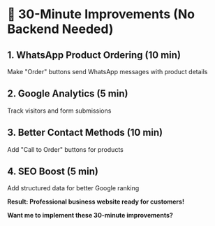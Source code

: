 # 🚀 30-Minute Improvements (No Backend Needed)

## 1. WhatsApp Product Ordering (10 min)
Make "Order" buttons send WhatsApp messages with product details

## 2. Google Analytics (5 min)  
Track visitors and form submissions

## 3. Better Contact Methods (10 min)
Add "Call to Order" buttons for products

## 4. SEO Boost (5 min)
Add structured data for better Google ranking

**Result: Professional business website ready for customers!**

**Want me to implement these 30-minute improvements?**